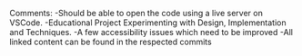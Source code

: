 Comments:
-Should be able to open the code using a live server on VSCode.
-Educational Project Experimenting with Design, Implementation and Techniques.
-A few accessibility issues which need to be improved
-All linked content can be found in the respected commits
